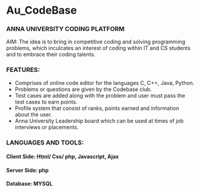 # Au_CodeBase

### ANNA UNIVERSITY CODING PLATFORM
AIM:
The idea is to bring in competitive coding and solving programming problems, which inculcates an interest of coding within IT and CS students and to embrace their coding talents.
### FEATURES:
- Comprises of online code editor for the languages  C, C++, Java, Python.
- Problems or questions are given by the Codebase club.
- Test cases are added along with the problem and user must pass the test cases to earn points.
- Profile system that consist of ranks, points earned and information about the user.
-  Anna University Leadership board which can be used at times of job interviews or placements.
### LANGUAGES AND TOOLS:
#### Client Side: Html/ Css/ php, Javascript, Ajax
#### Server Side:  php
#### Database:  MYSQL
